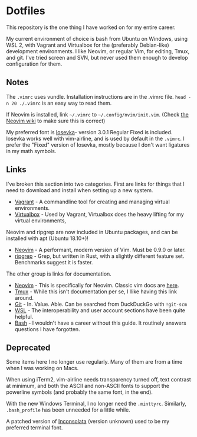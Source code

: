 Dotfiles
========

This repository is the one thing I have worked on for my entire career.

My current environment of choice is bash from Ubuntu on Windows, using WSL 2, with Vagrant and Virtualbox for the
(preferably Debian-like) development environments. I like Neovim, or regular Vim, for editing, Tmux, and git.
I've tried screen and SVN, but never used them enough to develop configuration for them.

Notes
-----

The `.vimrc` uses vundle. Installation instructions are in the .vimrc file. `head -n 20 ./.vimrc` is an easy way to read them.

If Neovim is installed, link `~/.vimrc` to `~/.config/nvim/init.vim`. (Check [the Neovim wiki](https://github.com/neovim/neovim/wiki/FAQ#where-should-i-put-my-config-vimrc) to make sure this is correct)

My preferred font is [Iosevka](https://be5invis.github.io/Iosevka/)- version 3.0.1 Regular Fixed is included.
Iosevka works well with vim-airline, and is used by default in the `.vimrc`. I prefer the "Fixed" version
of Iosevka, mostly because I don't want ligatures in my math symbols.

Links
-----

I've broken this section into two categories. First are links for things that I need to download and
install when setting up a new system.

- [Vagrant](https://www.vagrantup.com/) - A commandline tool for creating and managing virtual environments.
- [Virtualbox](https://www.virtualbox.org/) - Used by Vagrant, Virtualbox does the heavy lifting for my virtual
  environments,

Neovim and ripgrep are now included in Ubuntu packages, and can be installed with apt (Ubuntu 18.10+)!

- [Neovim](https://neovim.io/) - A performant, modern version of Vim. Must be 0.9.0 or later.
- [ripgrep](https://github.com/BurntSushi/ripgrep) - Grep, but written in Rust, with a slightly different
  feature set. Benchmarks suggest it is faster.

The other group is links for documentation.

- [Neovim](https://neovim.io/doc/user/) - This is specifically for Neovim. Classic vim docs are
  [here](http://vimdoc.sourceforge.net/htmldoc/).
- [Tmux](https://github.com/tmux/tmux) - While this isn't documentation per se, I llike having this link
  around.
- [Git](https://git-scm.com/doc) - In. Value. Able. Can be searched from DuckDuckGo with `!git-scm`
- [WSL](https://docs.microsoft.com/en-us/windows/wsl/about) - The interoperability and user account sections
  have been quite helpful.
- [Bash](http://tldp.org/LDP/abs/html/) - I wouldn't have a career without this guide. It routinely answers
  questions I have forgotten.

Deprecated
----------

Some items here I no longer use regularly. Many of them are from a time when I was working on Macs.

When using iTerm2, vim-airline needs transparency turned off, text contrast at minimum, and both the ASCII and
non-ASCII fonts to support the powerline symbols (and probably the same font, in the end).

With the new Windows Terminal, I no longer need the `.minttyrc`. Similarly, `.bash_profile` has been unneeded
for a little while.

A patched version of [Inconsolata](http://levien.com/type/myfonts/inconsolata.html) (version unknown) used to
be my preferred terminal font.
